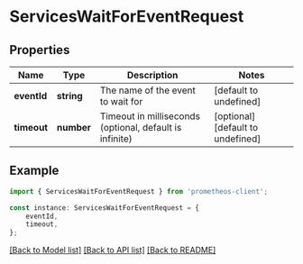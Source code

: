 # ServicesWaitForEventRequest


## Properties

Name | Type | Description | Notes
------------ | ------------- | ------------- | -------------
**eventId** | **string** | The name of the event to wait for | [default to undefined]
**timeout** | **number** | Timeout in milliseconds (optional, default is infinite) | [optional] [default to undefined]

## Example

```typescript
import { ServicesWaitForEventRequest } from 'prometheos-client';

const instance: ServicesWaitForEventRequest = {
    eventId,
    timeout,
};
```

[[Back to Model list]](../README.md#documentation-for-models) [[Back to API list]](../README.md#documentation-for-api-endpoints) [[Back to README]](../README.md)
